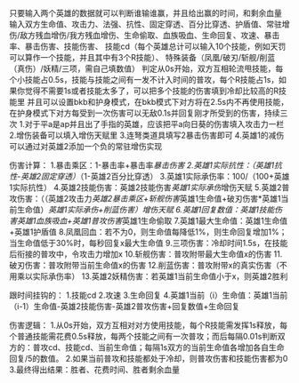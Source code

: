 只要输入两个英雄的数据就可以判断谁输谁赢，并且给出赢的时间，和剩余血量
输入双方生命值、攻击力、法强、抗性、固定穿透、百分比穿透、护盾值、常驻增伤/敌方残血增伤/我方残血增伤、生命偷取、血族吸血、生命回复、攻速、暴击率、暴击伤害、技能伤害、
技能cd（每个英雄总计可以输入10个技能，例如天罚可以算作一个技能，并且其中有3个R技能）、
特殊装备（凤凰/破刃/斩舰/削蓝（真伤）/妖精/三项，需自己填数值）
判定从0s开始，双方互相轮流甩技能，每个小技能占0.5s，技能与技能之间有一发不计入时间的普攻，每个R技能占1s，如果你觉得不需要1s或者技能太多了，可以把多个技能的伤害填到冷却比较高的R技能里
并且可以设置bkb和护身模式，在bkb模式下对方将在2.5s内不再使用技能，在护身模式下对方每受到一次伤害可以无敌0.1s并回复刚才所受到的伤害，持续三次
1.对于平a是ap并且出了手指的英雄，应该把平a向日葵的伤害填入攻击力一栏
2.增伤装备可以填入增伤天赋里
3.连弩类道具填写2暴击伤害即可
4.英雄1的减伤可以通过对英雄2添加一个负的常驻增伤实现

伤害计算：
1.暴击乘区：1-暴击率+暴击率*暴击伤害
2.英雄1实际抗性：（英雄1抗性-英雄2固定穿透）*（1-英雄2百分比穿透）
3.英雄1实际承伤率：100/（100+英雄1实际抗性）
4.英雄2技能伤害：英雄2技能伤害*英雄1实际承伤*增伤天赋
5.英雄2普攻伤害：（（英雄2攻击力*英雄2暴击乘区+斩舰伤害*英雄1生命值+破刃伤害*英雄1当前生命值）*英雄1实际承伤+削蓝伤害）*增伤天赋
6.英雄1回复数值：英雄1技能伤害*英雄1血族吸血+英雄1普攻伤害*英雄1生命偷取
7.英雄1最大生命值：英雄1生命值+英雄1护盾值
8.凤凰回血：若不为0，则生命值每降低1%，则生命回复增加1%；当生命值低于30%时，每秒回复x最大生命值
9.三项伤害：冷却时间1.5s，在技能后衔接的普攻中，令攻击力增加x
10.斩舰伤害：普攻附带最大生命值x的伤害
11.破刃伤害：普攻附带当前生命值x的伤害
12.削蓝伤害：普攻附带x的真实伤害（不用乘以实际承伤率）
13.英雄2妖精伤害：若英雄1当前生命值小于x，则英雄2胜利


跟时间挂钩的：
1.技能cd
2.攻速
3.生命回复
4.英雄1当前（i）生命值：英雄1当前（i-1）生命值-英雄2技能伤害-英雄2普攻伤害+回复数值+生命回复

伤害逻辑：
1.从0s开始，双方互相对对方使用技能，每个R技能需发挥1s释放，每个普通技能需花费0.5s释放，每两个技能之间有一次普攻；而后每隔0.01s判断双方的：普攻cd、技能cd、当前生命值；每隔1s双方的当前生命值各增加各自生命回复/5的数值。
2.如果当前普攻和技能都处于冷却，则普攻伤害和技能伤害都为0
3.最终得出结果：胜者、花费时间、胜者剩余血量
